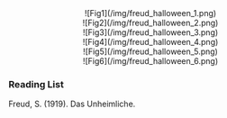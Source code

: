
<center>![Fig1](/img/freud_halloween_1.png)</center>
<center>![Fig2](/img/freud_halloween_2.png)</center>
<center>![Fig3](/img/freud_halloween_3.png)</center>
<center>![Fig4](/img/freud_halloween_4.png)</center>
<center>![Fig5](/img/freud_halloween_5.png)</center>
<center>![Fig6](/img/freud_halloween_6.png)</center>

### Reading List

Freud, S. (1919). Das Unheimliche. 

